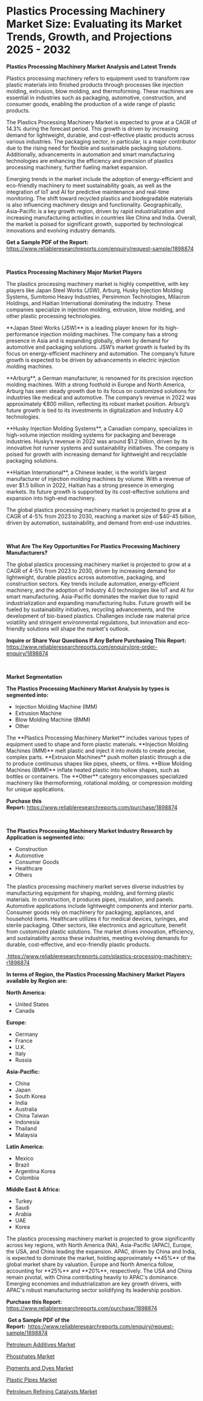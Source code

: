 <p><h1>Plastics Processing Machinery Market Size: Evaluating its Market Trends, Growth, and Projections 2025 - 2032</h1></p><p><strong>Plastics Processing Machinery Market Analysis and Latest Trends</strong></p>
<p><p>Plastics processing machinery refers to equipment used to transform raw plastic materials into finished products through processes like injection molding, extrusion, blow molding, and thermoforming. These machines are essential in industries such as packaging, automotive, construction, and consumer goods, enabling the production of a wide range of plastic products.</p><p>The Plastics Processing Machinery Market is expected to grow at a CAGR of 14.3% during the forecast period. This growth is driven by increasing demand for lightweight, durable, and cost-effective plastic products across various industries. The packaging sector, in particular, is a major contributor due to the rising need for flexible and sustainable packaging solutions. Additionally, advancements in automation and smart manufacturing technologies are enhancing the efficiency and precision of plastics processing machinery, further fueling market expansion.</p><p>Emerging trends in the market include the adoption of energy-efficient and eco-friendly machinery to meet sustainability goals, as well as the integration of IoT and AI for predictive maintenance and real-time monitoring. The shift toward recycled plastics and biodegradable materials is also influencing machinery design and functionality. Geographically, Asia-Pacific is a key growth region, driven by rapid industrialization and increasing manufacturing activities in countries like China and India. Overall, the market is poised for significant growth, supported by technological innovations and evolving industry demands.</p></p>
<p><strong>Get a Sample PDF of the Report:&nbsp;</strong> <a href="https://www.reliableresearchreports.com/enquiry/request-sample/1898874?utm_campaign=83&utm_medium=2&utm_source=Github&utm_content=ia&utm_term=24012025&utm_id=plastics-processing-machinery">https://www.reliableresearchreports.com/enquiry/request-sample/1898874</a></p>
<p>&nbsp;</p>
<p><strong>Plastics Processing Machinery Major Market Players</strong></p>
<p><p>The plastics processing machinery market is highly competitive, with key players like Japan Steel Works (JSW), Arburg, Husky Injection Molding Systems, Sumitomo Heavy Industries, Persimmon Technologies, Milacron Holdings, and Haitian International dominating the industry. These companies specialize in injection molding, extrusion, blow molding, and other plastic processing technologies.</p><p>**Japan Steel Works (JSW)** is a leading player known for its high-performance injection molding machines. The company has a strong presence in Asia and is expanding globally, driven by demand for automotive and packaging solutions. JSW’s market growth is fueled by its focus on energy-efficient machinery and automation. The company’s future growth is expected to be driven by advancements in electric injection molding machines.</p><p>**Arburg**, a German manufacturer, is renowned for its precision injection molding machines. With a strong foothold in Europe and North America, Arburg has seen steady growth due to its focus on customized solutions for industries like medical and automotive. The company’s revenue in 2022 was approximately €800 million, reflecting its robust market position. Arburg’s future growth is tied to its investments in digitalization and Industry 4.0 technologies.</p><p>**Husky Injection Molding Systems**, a Canadian company, specializes in high-volume injection molding systems for packaging and beverage industries. Husky’s revenue in 2022 was around $1.2 billion, driven by its innovative hot runner systems and sustainability initiatives. The company is poised for growth with increasing demand for lightweight and recyclable packaging solutions.</p><p>**Haitian International**, a Chinese leader, is the world’s largest manufacturer of injection molding machines by volume. With a revenue of over $1.5 billion in 2022, Haitian has a strong presence in emerging markets. Its future growth is supported by its cost-effective solutions and expansion into high-end machinery.</p><p>The global plastics processing machinery market is projected to grow at a CAGR of 4-5% from 2023 to 2030, reaching a market size of $40-45 billion, driven by automation, sustainability, and demand from end-use industries.</p></p>
<p>&nbsp;</p>
<p><strong>What Are The Key Opportunities For Plastics Processing Machinery Manufacturers?</strong></p>
<p><p>The global plastics processing machinery market is projected to grow at a CAGR of 4-5% from 2023 to 2030, driven by increasing demand for lightweight, durable plastics across automotive, packaging, and construction sectors. Key trends include automation, energy-efficient machinery, and the adoption of Industry 4.0 technologies like IoT and AI for smart manufacturing. Asia-Pacific dominates the market due to rapid industrialization and expanding manufacturing hubs. Future growth will be fueled by sustainability initiatives, recycling advancements, and the development of bio-based plastics. Challenges include raw material price volatility and stringent environmental regulations, but innovation and eco-friendly solutions will shape the market's outlook.</p></p>
<p><strong>Inquire or Share Your Questions If Any Before Purchasing This Report:</strong> <a href="https://www.reliableresearchreports.com/enquiry/pre-order-enquiry/1898874?utm_campaign=83&utm_medium=2&utm_source=Github&utm_content=ia&utm_term=24012025&utm_id=plastics-processing-machinery">https://www.reliableresearchreports.com/enquiry/pre-order-enquiry/1898874</a></p>
<p>&nbsp;</p>
<p><strong>Market Segmentation</strong></p>
<p><strong>The Plastics Processing Machinery Market Analysis by types is segmented into:</strong></p>
<p><ul><li>Injection Molding Machine (IMM)</li><li>Extrusion Machine</li><li>Blow Molding Machine (BMM)</li><li>Other</li></ul></p>
<p><p>The **Plastics Processing Machinery Market** includes various types of equipment used to shape and form plastic materials. **Injection Molding Machines (IMM)** melt plastic and inject it into molds to create precise, complex parts. **Extrusion Machines** push molten plastic through a die to produce continuous shapes like pipes, sheets, or films. **Blow Molding Machines (BMM)** inflate heated plastic into hollow shapes, such as bottles or containers. The **Other** category encompasses specialized machinery like thermoforming, rotational molding, or compression molding for unique applications.</p></p>
<p><strong>Purchase this Report:&nbsp;</strong><a href="https://www.reliableresearchreports.com/purchase/1898874?utm_campaign=83&utm_medium=2&utm_source=Github&utm_content=ia&utm_term=24012025&utm_id=plastics-processing-machinery">https://www.reliableresearchreports.com/purchase/1898874</a></p>
<p>&nbsp;</p>
<p><strong>The Plastics Processing Machinery Market Industry Research by Application is segmented into:</strong></p>
<p><ul><li>Construction</li><li>Automotive</li><li>Consumer Goods</li><li>Healthcare</li><li>Others</li></ul></p>
<p><p>The plastics processing machinery market serves diverse industries by manufacturing equipment for shaping, molding, and forming plastic materials. In construction, it produces pipes, insulation, and panels. Automotive applications include lightweight components and interior parts. Consumer goods rely on machinery for packaging, appliances, and household items. Healthcare utilizes it for medical devices, syringes, and sterile packaging. Other sectors, like electronics and agriculture, benefit from customized plastic solutions. The market drives innovation, efficiency, and sustainability across these industries, meeting evolving demands for durable, cost-effective, and eco-friendly plastic products.</p></p>
<p><a href="https://www.reliableresearchreports.com/plastics-processing-machinery-r1898874?utm_campaign=83&utm_medium=2&utm_source=Github&utm_content=ia&utm_term=24012025&utm_id=plastics-processing-machinery">&nbsp;https://www.reliableresearchreports.com/plastics-processing-machinery-r1898874</a></p>
<p><strong>In terms of Region, the Plastics Processing Machinery Market Players available by Region are:</strong></p>
<p>
    <p> <strong> North America: </strong>
        <ul>
            <li>United States</li>
            <li>Canada</li>
        </ul>
        </p> 
    <p> <strong> Europe: </strong>
        <ul>
            <li>Germany</li>
            <li>France</li>
            <li>U.K.</li>
            <li>Italy</li>
            <li>Russia</li>
        </ul>
        </p> 
    <p> <strong> Asia-Pacific: </strong>
        <ul>
            <li>China</li>
            <li>Japan</li>
            <li>South Korea</li>
            <li>India</li>
            <li>Australia</li>
            <li>China Taiwan</li>
            <li>Indonesia</li>
            <li>Thailand</li>
            <li>Malaysia</li>
        </ul>
        </p> 
    <p> <strong> Latin America: </strong>
        <ul>
            <li>Mexico</li>
            <li>Brazil</li>
            <li>Argentina Korea</li>
            <li>Colombia</li>
        </ul>
        </p> 
    <p> <strong> Middle East & Africa: </strong>
        <ul>
            <li>Turkey</li>
            <li>Saudi</li>
            <li>Arabia</li>
            <li>UAE</li>
            <li>Korea</li>
        </ul>
    </p>
    </p>
<p><p>The plastics processing machinery market is projected to grow significantly across key regions, with North America (NA), Asia-Pacific (APAC), Europe, the USA, and China leading the expansion. APAC, driven by China and India, is expected to dominate the market, holding approximately **45%** of the global market share by valuation. Europe and North America follow, accounting for **25%** and **20%**, respectively. The USA and China remain pivotal, with China contributing heavily to APAC's dominance. Emerging economies and industrialization are key growth drivers, with APAC's robust manufacturing sector solidifying its leadership position.</p></p>
<p><strong>Purchase this Report: </strong><a href="https://www.reliableresearchreports.com/purchase/1898874?utm_campaign=83&utm_medium=2&utm_source=Github&utm_content=ia&utm_term=24012025&utm_id=plastics-processing-machinery">https://www.reliableresearchreports.com/purchase/1898874</a></p>
<p>&nbsp;<strong>Get a Sample PDF of the Report:&nbsp;&nbsp;</strong><a href="https://www.reliableresearchreports.com/enquiry/request-sample/1898874?utm_campaign=83&utm_medium=2&utm_source=Github&utm_content=ia&utm_term=24012025&utm_id=plastics-processing-machinery">https://www.reliableresearchreports.com/enquiry/request-sample/1898874</a></p>
<p><strong></strong></p>
<p><p><a href="https://github.com/texterfredia780/Market-Research-Report-List-1/blob/main/petroleum-additives-market.md?utm_campaign=83&utm_medium=2&utm_source=Github&utm_content=ia&utm_term=24012025&utm_id=plastics-processing-machinery">Petroleum Additives Market</a></p><p><a href="https://github.com/phumlaaijem/Market-Research-Report-List-1/blob/main/phosphates-market.md?utm_campaign=83&utm_medium=2&utm_source=Github&utm_content=ia&utm_term=24012025&utm_id=plastics-processing-machinery">Phosphates Market</a></p><p><a href="https://github.com/memorirummy/Market-Research-Report-List-1/blob/main/pigments-and-dyes-market.md?utm_campaign=83&utm_medium=2&utm_source=Github&utm_content=ia&utm_term=24012025&utm_id=plastics-processing-machinery">Pigments and Dyes Market</a></p><p><a href="https://github.com/mharielmesa/Market-Research-Report-List-5/blob/main/plastic-pipes-market.md?utm_campaign=83&utm_medium=2&utm_source=Github&utm_content=ia&utm_term=24012025&utm_id=plastics-processing-machinery">Plastic Pipes Market</a></p><p><a href="https://github.com/xanaanenkaly/Market-Research-Report-List-1/blob/main/petroleum-refining-catalysts-market.md?utm_campaign=83&utm_medium=2&utm_source=Github&utm_content=ia&utm_term=24012025&utm_id=plastics-processing-machinery">Petroleum Refining Catalysts Market</a></p></p>